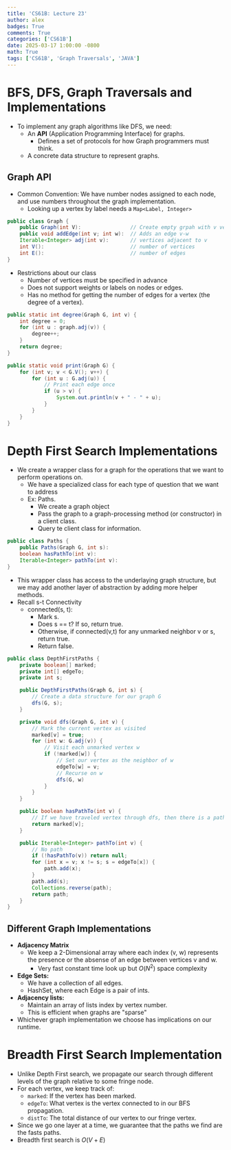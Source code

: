 ```yaml
---
title: 'CS61B: Lecture 23'
author: alex
badges: True
comments: True
categories: ['CS61B']
date: 2025-03-17 1:00:00 -0800
math: True
tags: ['CS61B', 'Graph Traversals', 'JAVA']
---
```


# BFS, DFS, Graph Traversals and Implementations
- To implement any graph algorithms like DFS, we need:
    - An **API** (Application Programming Interface) for graphs.
        - Defines a set of protocols for how Graph programmers must think.
    - A concrete data structure to represent graphs.

## Graph API
- Common Convention: We have number nodes assigned to each node, and use numbers throughout the graph implementation.
    - Looking up a vertex by label needs a `Map<Label, Integer>`


```java
public class Graph {
    public Graph(int V):                // Create empty grpah with v vertices
    public void addEdge(int v; int w):  // Adds an edge v-w
    Iterable<Integer> adj(int v):       // vertices adjacent to v
    int V():                            // number of vertices
    int E():                            // number of edges
}
```

- Restrictions about our class
    - Number of vertices must be specified in advance
    - Does not support weights or labels on nodes or edges.
    - Has no method for getting the number of edges for a vertex (the degree of a vertex).


```java
public static int degree(Graph G, int v) {
    int degree = 0;
    for (int u : graph.adj(v)) {
        degree++;
    }
    return degree;
}

public static void print(Graph G) {
    for (int v; v < G.V(); v++) {
        for (int u : G.adj(u)) {
            // Print each edge once
            if (u > v) {
                System.out.println(v + " - " + u);
            }
        }
    }
}
```

# Depth First Search Implementations
- We create a wrapper class for a graph for the operations that we want to perform operations on.
    - We have a specialized class for each type of question that we want to address
    - Ex: Paths.
        - We create a graph object
        - Pass the graph to a graph-processing method (or constructor) in a client class.
        - Query te client class for information.


```java
public class Paths {
    public Paths(Graph G, int s):
    boolean hasPathTo(int v):
    Iterable<Integer> pathTo(int v):
}
```

- This wrapper class has access to the underlaying graph structure, but we may add another layer of abstraction by adding more helper methods.
- Recall s-t Connectivity
    - connected(s, t):
        - Mark s.
        - Does s == t? If so, return true.
        - Otherwise, if connected(v,t) for any unmarked neighbor v or s, return true.
        - Return false.


```java
public class DepthFirstPaths {
    private boolean[] marked;
    private int[] edgeTo;
    private int s;

    public DepthFirstPaths(Graph G, int s) {
        // Create a data structure for our graph G
        dfs(G, s);
    }

    private void dfs(Graph G, int v) {
        // Mark the current vertex as visited
        marked[v] = true;
        for (int w: G.adj(v)) {
            // Visit each unmarked vertex w
            if (!marked[w]) {
                // Set our vertex as the neighbor of w
                edgeTo[w] = v;
                // Recurse on w
                dfs(G, w)
            }
        }
    }

    public boolean hasPathTo(int v) {
        // If we have traveled vertex through dfs, then there is a path
        return marked[v];
    }

    public Iterable<Integer> pathTo(int v) {
        // No path
        if (!hasPathTo(v)) return null;
        for (int x = v; x != s; s = edgeTo[x]) {
            path.add(x);
        }
        path.add(s);
        Collections.reverse(path);
        return path;
    }
}
```

## Different Graph Implementations
- **Adjacency Matrix**
    - We keep a 2-Dimensional array where each index (v, w) represents the presence or the absense of an edge between vertices v and w.
        - Very fast constant time look up but $O(N^2)$ space complexity 
- **Edge Sets:**
    - We have a collection of all edges.
    - HashSet<Edge>, where each Edge is a pair of ints.
- **Adjacency lists:**
    - Maintain an array of lists index by vertex number.
    - This is efficient when graphs are "sparse"
- Whichever graph implementation we choose has implications on our runtime.

# Breadth First Search Implementation
- Unlike Depth First search, we propagate our search through different levels of the graph relative to some fringe node.
- For each vertex, we keep track of:
    - `marked`: If the vertex has been marked.
    - `edgeTo`: What vertex is the vertex connected to in our BFS propagation.
    - `distTo`: The total distance of our vertex to our fringe vertex.
- Since we go one layer at a time, we guarantee that the paths we find are the fasts paths.
- Breadth first search is $O(V+E)$
